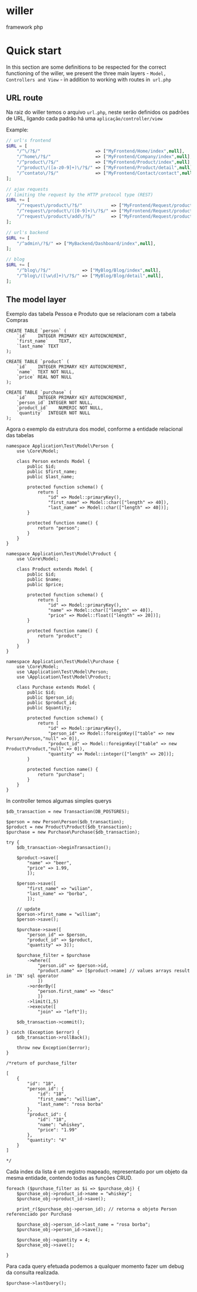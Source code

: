 willer
===========

framework php

# Quick start

In this section are some definitions to be respected for the correct functioning of the willer, we present the three main layers - `Model, Controllers and View` - in addition to working with routes in` url.php`

## URL route

Na raiz do willer temos o arquivo `url.php`, neste serão definidos os padrões de URL, ligando cada padrão há uma `aplicação/controller/view`

Example:

```php
// url's frontend
$URL = [
    "/^\/?$/"                     => ["MyFrontend/Home/index",null],
    "/^home\/?$/"                 => ["MyFrontend/Company/index",null],
    "/^product\/?$/"              => ["MyFrontend/Product/index",null],
    "/^product\/([a-z0-9]+)\/?$/" => ["MyFrontend/Product/detail",null],
    "/^contato\/?$/"              => ["MyFrontend/Contact/contact",null],
];

// ajax requests
// limiting the request by the HTTP protocol type (REST)
$URL += [
    "/^request\/product\/?$/"           => ["MyFrontend/Request/productList",["GET"]],
    "/^request\/product\/([0-9]+)\/?$/" => ["MyFrontend/Request/productDetail",["GET"]],
    "/^request\/product\/add\/?$/"      => ["MyFrontend/Request/productAdd",["POST"]],
];

// url's backend
$URL += [
    "/^admin\/?$/" => ["MyBackend/Dashboard/index",null],
];

// blog
$URL += [
    "/^blog\/?$/"            => ["MyBlog/Blog/index",null],
    "/^blog\/([\w\d]+)\/?$/" => ["MyBlog/Blog/detail",null],
];

```

## The model layer

Exemplo das tabela Pessoa e Produto que se relacionam com a tabela Compras
```
CREATE TABLE `person` (
	`id`	INTEGER PRIMARY KEY AUTOINCREMENT,
	`first_name`	TEXT,
	`last_name`	TEXT
);

CREATE TABLE `product` (
	`id`	INTEGER PRIMARY KEY AUTOINCREMENT,
	`name`	TEXT NOT NULL,
	`price`	REAL NOT NULL
);

CREATE TABLE `purchase` (
	`id`	INTEGER PRIMARY KEY AUTOINCREMENT,
	`person_id`	INTEGER NOT NULL,
	`product_id`	NUMERIC NOT NULL,
	`quantity`	INTEGER NOT NULL
);
```
Agora o exemplo da estrutura dos model, conforme a entidade relacional das tabelas

```
namespace Application\Test\Model\Person {
    use \Core\Model;

    class Person extends Model {
        public $id;
        public $first_name;
        public $last_name;

        protected function schema() {
            return [
                "id" => Model::primaryKey(),
                "first_name" => Model::char(["length" => 40]),
                "last_name" => Model::char(["length" => 40])];
        }

        protected function name() {
            return "person";
        }
    }
}

namespace Application\Test\Model\Product {
    use \Core\Model;

    class Product extends Model {
        public $id;
        public $name;
        public $price;

        protected function schema() {
            return [
                "id" => Model::primaryKey(),
                "name" => Model::char(["length" => 40]),
                "price" => Model::float(["length" => 20])];
        }

        protected function name() {
            return "product";
        }
    }
}

namespace Application\Test\Model\Purchase {
    use \Core\Model;
    use \Application\Test\Model\Person;
    use \Application\Test\Model\Product;

    class Purchase extends Model {
        public $id;
        public $person_id;
        public $product_id;
        public $quantity;

        protected function schema() {
            return [
                "id" => Model::primaryKey(),
                "person_id" => Model::foreignKey(["table" => new Person\Person,"null" => 0]),
                "product_id" => Model::foreignKey(["table" => new Product\Product,"null" => 0]),
                "quantity" => Model::integer(["length" => 20])];
        }

        protected function name() {
            return "purchase";
        }
    }
}
```

In controller temos algumas simples querys

```
$db_transaction = new Transaction(DB_POSTGRES);

$person = new Person\Person($db_transaction);
$product = new Product\Product($db_transaction);
$purchase = new Purchase\Purchase($db_transaction);

try {
    $db_transaction->beginTransaction();

    $product->save([
        "name" => "beer",
        "price" => 1.99,
        ]);

    $person->save([
        "first_name" => "wilian",
        "last_name" => "borba",
        ]);

    // update
    $person->first_name = "william";
    $person->save();

    $purchase->save([
        "person_id" => $person,
        "product_id" => $product,
        "quantity" => 3]);

    $purchase_filter = $purchase
        ->where([
            "person.id" => $person->id,
            "product.name" => [$product->name] // values arrays result in 'IN' sql operator
            ])
        ->orderBy([
            "person.first_name" => "desc"
            ])
        ->limit(1,5)
        ->execute([
            "join" => "left"]);

    $db_transaction->commit();

} catch (Exception $error) {
    $db_transaction->rollBack();

    throw new Exception($error);
}

/*return of purchase_filter

[
    {
        "id": "18",
        "person_id": {
            "id": "18",
            "first_name": "william",
            "last_name": "rosa borba"
        },
        "product_id": {
            "id": "18",
            "name": "whiskey",
            "price": "1.99"
        },
        "quantity": "4"
    }
]

*/
```
Cada index da lista é um registro mapeado, representado por um objeto da mesma entidade, contendo todas as funções CRUD.

```
foreach ($purchase_filter as $i => $purchase_obj) {
    $purchase_obj->product_id->name = "whiskey";
    $purchase_obj->product_id->save();

    print_r($purchase_obj->person_id); // retorna o objeto Person referenciado por Purchase

    $purchase_obj->person_id->last_name = "rosa borba";
    $purchase_obj->person_id->save();

    $purchase_obj->quantity = 4;
    $purchase_obj->save();

}
```

Para cada query efetuada podemos a qualquer momento fazer um debug da consulta realizada.

```
$purchase->lastQuery();
```
